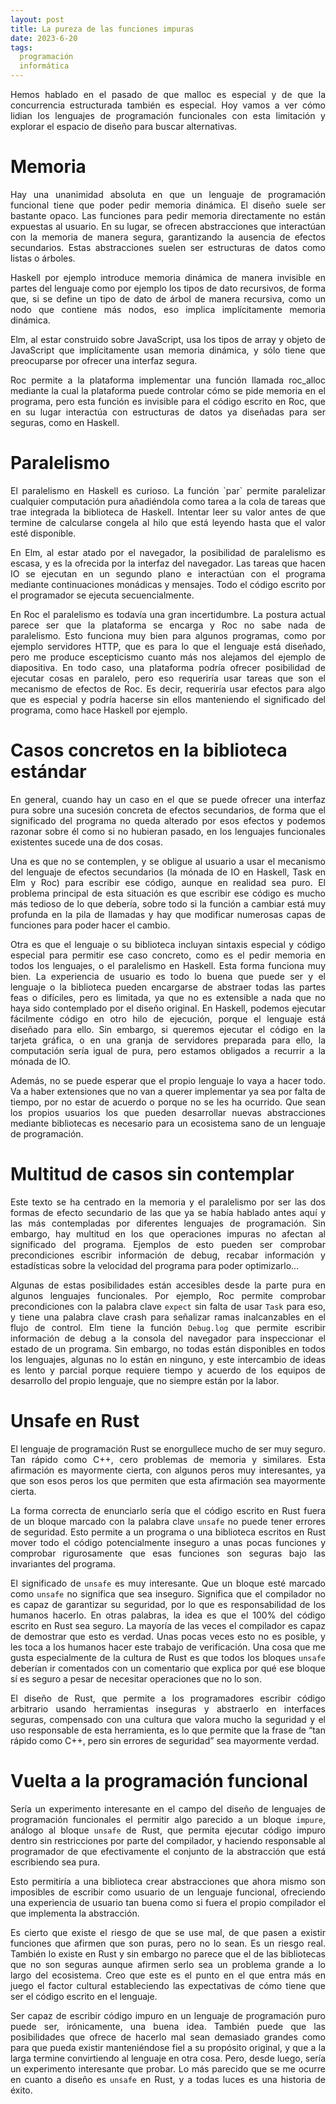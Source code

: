 ```yaml
---
layout: post
title: La pureza de las funciones impuras
date: 2023-6-20
tags:
  programación
  informática
---
```

<p style='text-align: justify;'>Hemos hablado en el pasado de que malloc es especial y de que la concurrencia estructurada también es especial. Hoy vamos a ver cómo lidian los lenguajes de programación funcionales con esta limitación y explorar el espacio de diseño para buscar alternativas.</p>

# Memoria

<p style='text-align: justify;'>Hay una unanimidad absoluta en que un lenguaje de programación funcional tiene que poder pedir memoria dinámica. El diseño suele ser bastante opaco. Las funciones para pedir memoria directamente no están expuestas al usuario. En su lugar, se ofrecen abstracciones que interactúan con la memoria de manera segura, garantizando la ausencia de efectos secundarios. Estas abstracciones suelen ser estructuras de datos como listas o árboles. </p>

<p style='text-align: justify;'>Haskell por ejemplo introduce memoria dinámica de manera invisible en partes del lenguaje como por ejemplo los tipos de dato recursivos, de forma que, si se define un tipo de dato de árbol de manera recursiva, como un nodo que contiene más nodos, eso implica implícitamente memoria dinámica.</p>

<p style='text-align: justify;'>Elm, al estar construido sobre JavaScript, usa los tipos de array y objeto de JavaScript que implícitamente usan memoria dinámica, y sólo tiene que preocuparse por ofrecer una interfaz segura.</p>

<p style='text-align: justify;'>Roc permite a la plataforma implementar una función llamada roc_alloc mediante la cual la plataforma puede controlar cómo se pide memoria en el programa, pero esta función es invisible para el código escrito en Roc, que en su lugar interactúa con estructuras de datos ya diseñadas para ser seguras, como en Haskell.</p>

# Paralelismo

<p style='text-align: justify;'>El paralelismo en Haskell es curioso. La función `par` permite paralelizar cualquier computación pura añadiéndola como tarea a la cola de tareas que trae integrada la biblioteca de Haskell. Intentar leer su valor antes de que termine de calcularse congela al hilo que está leyendo hasta que el valor esté disponible.</p>

<p style='text-align: justify;'>En Elm, al estar atado por el navegador, la posibilidad de paralelismo es escasa, y es la ofrecida por la interfaz del navegador. Las tareas que hacen IO se ejecutan en un segundo plano e interactúan con el programa mediante continuaciones monádicas y mensajes. Todo el código escrito por el programador se ejecuta secuencialmente.</p>

<p style='text-align: justify;'>En Roc el paralelismo es todavía una gran incertidumbre. La postura actual parece ser que la plataforma se encarga y Roc no sabe nada de paralelismo. Esto funciona muy bien para algunos programas, como por ejemplo servidores HTTP, que es para lo que el lenguaje está diseñado, pero me produce escepticismo cuanto más nos alejamos del ejemplo de diapositiva. En todo caso, una plataforma podría ofrecer posibilidad de ejecutar cosas en paralelo, pero eso requeriría usar tareas que son el mecanismo de efectos de Roc. Es decir, requeriría usar efectos para algo que es especial y podría hacerse sin ellos manteniendo el significado del programa, como hace Haskell por ejemplo.</p>

# Casos concretos en la biblioteca estándar

<p style='text-align: justify;'>En general, cuando hay un caso en el que se puede ofrecer una interfaz pura sobre una sucesión concreta de efectos secundarios, de forma que el significado del programa no queda alterado por esos efectos y podemos razonar sobre él como si no hubieran pasado, en los lenguajes funcionales existentes sucede una de dos cosas.</p>

<p style='text-align: justify;'>Una es que no se contemplen, y se obligue al usuario a usar el mecanismo del lenguaje de efectos secundarios (la mónada de IO en Haskell, Task en Elm y Roc) para escribir ese código, aunque en realidad sea puro. El problema principal de esta situación es que escribir ese código es mucho más tedioso de lo que debería, sobre todo si la función a cambiar está muy profunda en la pila de llamadas y hay que modificar numerosas capas de funciones para poder hacer el cambio.</p>

<p style='text-align: justify;'>Otra es que el lenguaje o su biblioteca incluyan sintaxis especial y código especial para permitir ese caso concreto, como es el pedir memoria en todos los lenguajes, o el paralelismo en Haskell. Esta forma funciona muy bien. La experiencia de usuario es todo lo buena que puede ser y el lenguaje o la biblioteca pueden encargarse de abstraer todas las partes feas o difíciles, pero es limitada, ya que no es extensible a nada que no haya sido contemplado por el diseño original. En Haskell, podemos ejecutar fácilmente código en otro hilo de ejecución, porque el lenguaje está diseñado para ello. Sin embargo, si queremos ejecutar el código en la tarjeta gráfica, o en una granja de servidores preparada para ello, la computación sería igual de pura, pero estamos obligados a recurrir a la mónada de IO.</p>

<p style='text-align: justify;'>Además, no se puede esperar que el propio lenguaje lo vaya a hacer todo. Va a haber extensiones que no van a querer implementar ya sea por falta de tiempo, por no estar de acuerdo o porque no se les ha ocurrido. Que sean los propios usuarios los que pueden desarrollar nuevas abstracciones mediante bibliotecas es necesario para un ecosistema sano de un lenguaje de programación.</p>

# Multitud de casos sin contemplar

<p style='text-align: justify;'>Este texto se ha centrado en la memoria y el paralelismo por ser las dos formas de efecto secundario de las que ya se había hablado antes aquí y las más contempladas por diferentes lenguajes de programación. Sin embargo, hay multitud en los que operaciones impuras no afectan al significado del programa. Ejemplos de esto pueden ser comprobar precondiciones escribir información de debug, recabar información y estadísticas sobre la velocidad del programa para poder optimizarlo…</p>

<p style='text-align: justify;'>Algunas de estas posibilidades están accesibles desde la parte pura en algunos lenguajes funcionales. Por ejemplo, Roc permite comprobar precondiciones con la palabra clave <code>expect</code> sin falta de usar <code>Task</code> para eso, y tiene una palabra clave crash para señalizar ramas inalcanzables en el flujo de control. Elm tiene la función <code>Debug.log</code> que permite escribir información de debug a la consola del navegador para inspeccionar el estado de un programa. Sin embargo, no todas están disponibles en todos los lenguajes, algunas no lo están en ninguno, y este intercambio de ideas es lento y parcial porque requiere tiempo y acuerdo de los equipos de desarrollo del propio lenguaje, que no siempre están por la labor.</p>

# Unsafe en Rust

<p style='text-align: justify;'>El lenguaje de programación Rust se enorgullece mucho de ser muy seguro. Tan rápido como C++, cero problemas de memoria y similares. Esta afirmación es mayormente cierta, con algunos peros muy interesantes, ya que son esos peros los que permiten que esta afirmación sea mayormente cierta.</p>

<p style='text-align: justify;'>La forma correcta de enunciarlo sería que el código escrito en Rust fuera de un bloque marcado con la palabra clave <code>unsafe</code> no puede tener errores de seguridad. Esto permite a un programa o una biblioteca escritos en Rust mover todo el código potencialmente inseguro a unas pocas funciones y comprobar rigurosamente que esas funciones son seguras bajo las invariantes del programa.</p>

<p style='text-align: justify;'>El significado de <code>unsafe</code> es muy interesante. Que un bloque esté marcado como <code>unsafe</code> no significa que sea inseguro. Significa que el compilador no es capaz de garantizar su seguridad, por lo que es responsabilidad de los humanos hacerlo. En otras palabras, la idea es que el 100% del código escrito en Rust sea seguro. La mayoría de las veces el compilador es capaz de demostrar que esto es verdad. Unas pocas veces esto no es posible, y les toca a los humanos hacer este trabajo de verificación. Una cosa que me gusta especialmente de la cultura de Rust es que todos los bloques <code>unsafe</code> deberían ir comentados con un comentario que explica por qué ese bloque sí es seguro a pesar de necesitar operaciones que no lo son.</p>

<p style='text-align: justify;'>El diseño de Rust, que permite a los programadores escribir código arbitrario usando herramientas inseguras y abstraerlo en interfaces seguras, compensado con una cultura que valora mucho la seguridad y el uso responsable de esta herramienta, es lo que permite que la frase de “tan rápido como C++, pero sin errores de seguridad” sea mayormente verdad.</p>

# Vuelta a la programación funcional

<p style='text-align: justify;'>Sería un experimento interesante en el campo del diseño de lenguajes de programación funcionales el permitir algo parecido a un bloque <code>impure</code>, análogo al bloque <code>unsafe</code> de Rust, que permita ejecutar código impuro dentro sin restricciones por parte del compilador, y haciendo responsable al programador de que efectivamente el conjunto de la abstracción que está escribiendo sea pura.</p>

<p style='text-align: justify;'>Esto permitiría a una biblioteca crear abstracciones que ahora mismo son imposibles de escribir como usuario de un lenguaje funcional, ofreciendo una experiencia de usuario tan buena como si fuera el propio compilador el que implementa la abstracción.</p>

<p style='text-align: justify;'>Es cierto que existe el riesgo de que se use mal, de que pasen a existir funciones que afirmen que son puras, pero no lo sean. Es un riesgo real. También lo existe en Rust y sin embargo no parece que el de las bibliotecas que no son seguras aunque afirmen serlo sea un problema grande a lo largo del ecosistema. Creo que este es el punto en el que entra más en juego el factor cultural estableciendo las expectativas de cómo tiene que ser el código escrito en el lenguaje.</p>

<p style='text-align: justify;'>Ser capaz de escribir código impuro en un lenguaje de programación puro puede ser, irónicamente, una buena idea. También puede que las posibilidades que ofrece de hacerlo mal sean demasiado grandes como para que pueda existir manteniéndose fiel a su propósito original, y que a la larga termine convirtiendo al lenguaje en otra cosa. Pero, desde luego, sería un experimento interesante que probar. Lo más parecido que se me ocurre en cuanto a diseño es <code>unsafe</code> en Rust, y a todas luces es una historia de éxito.</p>
